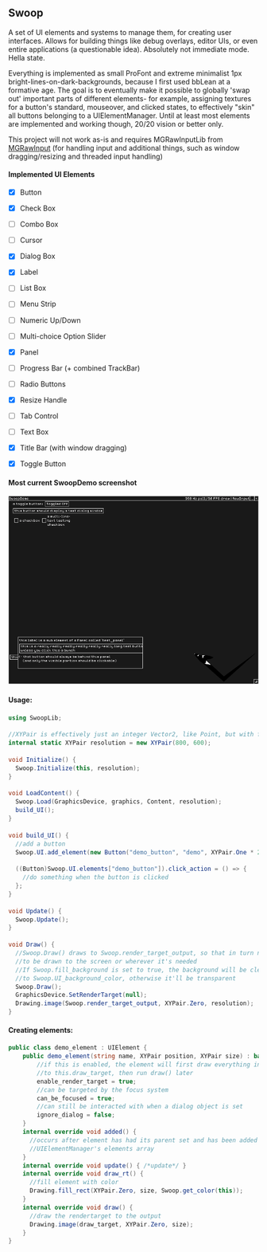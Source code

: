 ## Swoop

A set of UI elements and systems to manage them, for creating user interfaces. Allows for building things like debug overlays, editor UIs, or even entire applications (a questionable idea). Absolutely not immediate mode. Hella state. 

Everything is implemented as small ProFont and extreme minimalist 1px bright-lines-on-dark-backgrounds, because I first used bbLean at a formative age. The goal is to eventually make it possible to globally 'swap out' important parts of different elements- for example, assigning textures for a button's standard, mouseover, and clicked states, to effectively "skin" all buttons belonging to a UIElementManager. Until at least most elements are implemented and working though, 20/20 vision or better only.

This project will not work as-is and requires MGRawInputLib from [MGRawInput](https://github.com/stencho/MGRawInput) (for handling input and additional things, such as window dragging/resizing and threaded input handling)

#### Implemented UI Elements
- [x] Button
- [x] Check Box
- [ ] Combo Box
- [ ] Cursor
- [x] Dialog Box
- [x] Label
- [ ] List Box
- [ ] Menu Strip
- [ ] Numeric Up/Down
- [ ] Multi-choice Option Slider
- [x] Panel
- [ ] Progress Bar (+ combined TrackBar)
- [ ] Radio Buttons
- [x] Resize Handle
- [ ] Tab Control
- [ ] Text Box
- [x] Title Bar (with window dragging)
- [x] Toggle Button


#### Most current SwoopDemo screenshot
![Most current major change screenshot](current.png)


#### Usage:
```csharp
using SwoopLib;

//XYPair is effectively just an integer Vector2, like Point, but with far more functionality
internal static XYPair resolution = new XYPair(800, 600);

void Initialize() {
  Swoop.Initialize(this, resolution);
}

void LoadContent() {
  Swoop.Load(GraphicsDevice, graphics, Content, resolution);
  build_UI();
}

void build_UI() {
  //add a button
  Swoop.UI.add_element(new Button("demo_button", "demo", XYPair.One * 20f));

  ((Button)Swoop.UI.elements["demo_button"]).click_action = () => {
    //do something when the button is clicked
  };
}

void Update() {
  Swoop.Update();
}

void Draw() {  
  //Swoop.Draw() draws to Swoop.render_target_output, so that in turn needs 
  //to be drawn to the screen or wherever it's needed
  //If Swoop.fill_background is set to true, the background will be cleared 
  //to Swoop.UI_background_color, otherwise it'll be transparent
  Swoop.Draw();
  GraphicsDevice.SetRenderTarget(null);
  Drawing.image(Swoop.render_target_output, XYPair.Zero, resolution);
}
```

#### Creating elements:
```csharp
public class demo_element : UIElement {
    public demo_element(string name, XYPair position, XYPair size) : base(name, position, size) {
        //if this is enabled, the element will first draw everything in draw_rt
        //to this.draw_target, then run draw() later
        enable_render_target = true;
        //can be targeted by the focus system
        can_be_focused = true;
        //can still be interacted with when a dialog object is set
        ignore_dialog = false;
    }
    internal override void added() { 
      //occurs after element has had its parent set and has been added to a 
      //UIElementManager's elements array
    }
    internal override void update() { /*update*/ }        
    internal override void draw_rt() {
      //fill element with color
      Drawing.fill_rect(XYPair.Zero, size, Swoop.get_color(this));
    }
    internal override void draw() {          
      //draw the rendertarget to the output
      Drawing.image(draw_target, XYPair.Zero, size);
    }
}
```